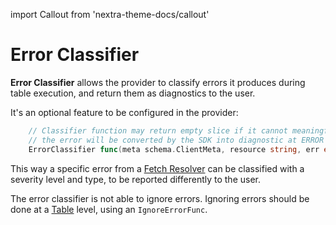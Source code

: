 

import Callout from 'nextra-theme-docs/callout'

# Error Classifier

**Error Classifier** allows the provider to classify errors it produces during table execution, and return them as diagnostics to the user.

It's an optional feature to be configured in the provider:

```go
	// Classifier function may return empty slice if it cannot meaningfully convert the error into diagnostics. In this case
	// the error will be converted by the SDK into diagnostic at ERROR level and RESOLVING type.
	ErrorClassifier func(meta schema.ClientMeta, resource string, err error) []diag.Diagnostic
```

This way a specific error from a [Fetch Resolver](../table/fetch-resolvers) can be classified with a severity level and type, to be reported differently to the user.

<Callout type="info">

The error classifier is not able to ignore errors. Ignoring errors should be done at a [Table](../table/overview) level, using an `IgnoreErrorFunc`.

</Callout>
